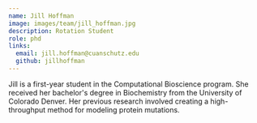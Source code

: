 ```yaml
---
name: Jill Hoffman
image: images/team/jill_hoffman.jpg
description: Rotation Student
role: phd
links:
  email: jill.hoffman@cuanschutz.edu
  github: jillhoffman
---
```


Jill is a first-year student in the Computational Bioscience program. She received her bachelor's degree in Biochemistry from the University of Colorado Denver. Her previous research involved creating a high-throughput method for modeling protein mutations. 
